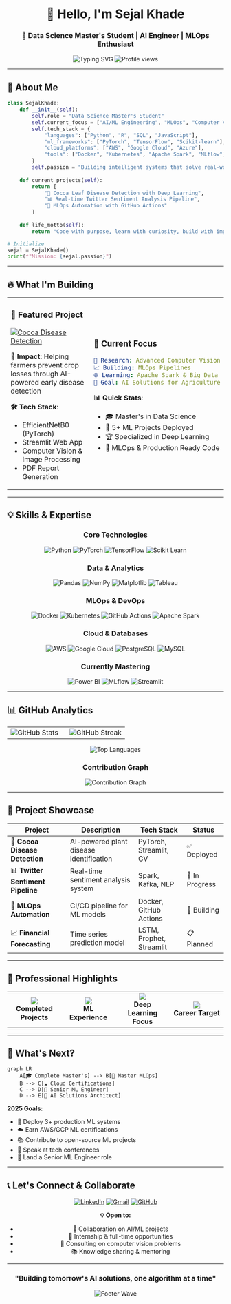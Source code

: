 <div align="center">

# 👋 Hello, I'm Sejal Khade

### 🚀 Data Science Master's Student | AI Engineer | MLOps Enthusiast

<img src="https://readme-typing-svg.demolab.com?font=Fira+Code&size=22&duration=3000&pause=1000&color=00D4FF&center=true&vCenter=true&width=600&lines=Transforming+Data+into+Intelligence;Building+AI+Solutions+that+Matter;Passionate+about+MLOps+%26+Deep+Learning;Always+Learning%2C+Always+Growing" alt="Typing SVG" />

<img src="https://komarev.com/ghpvc/?username=sejjj&color=00d4ff&style=for-the-badge&label=Profile+Views" alt="Profile views" />

</div>

---

## 🎯 **About Me**

```python
class SejalKhade:
    def __init__(self):
        self.role = "Data Science Master's Student"
        self.current_focus = ["AI/ML Engineering", "MLOps", "Computer Vision"]
        self.tech_stack = {
            "languages": ["Python", "R", "SQL", "JavaScript"],
            "ml_frameworks": ["PyTorch", "TensorFlow", "Scikit-learn"],
            "cloud_platforms": ["AWS", "Google Cloud", "Azure"],
            "tools": ["Docker", "Kubernetes", "Apache Spark", "MLflow"]
        }
        self.passion = "Building intelligent systems that solve real-world problems"
    
    def current_projects(self):
        return [
            "🌱 Cocoa Leaf Disease Detection with Deep Learning",
            "📊 Real-time Twitter Sentiment Analysis Pipeline",
            "🤖 MLOps Automation with GitHub Actions"
        ]
    
    def life_motto(self):
        return "Code with purpose, learn with curiosity, build with impact"

# Initialize
sejal = SejalKhade()
print(f"Mission: {sejal.passion}")
```

---

## 🔥 **What I'm Building**

<table>
<tr>
<td width="50%">

### 🌟 **Featured Project**
[![Cocoa Disease Detection](https://github-readme-stats.vercel.app/api/pin/?username=sejjj&repo=cocoa-leaf-disease-detection&theme=tokyonight&border_radius=10)](https://github.com/sejjj/cocoa-leaf-disease-detection)

**🎯 Impact**: Helping farmers prevent crop losses through AI-powered early disease detection

**🛠️ Tech Stack**: 
- EfficientNetB0 (PyTorch)
- Streamlit Web App
- Computer Vision & Image Processing
- PDF Report Generation

</td>
<td width="50%">

### 🚀 **Current Focus**
```yaml
🔬 Research: Advanced Computer Vision
📈 Building: MLOps Pipelines
🌐 Learning: Apache Spark & Big Data
🎯 Goal: AI Solutions for Agriculture
```

**📊 Quick Stats**:
- 🎓 Master's in Data Science
- 💼 5+ ML Projects Deployed
- 🏆 Specialized in Deep Learning
- 🔧 MLOps & Production Ready Code

</td>
</tr>
</table>

---

## 💡 **Skills & Expertise**

<div align="center">

### **Core Technologies**
![Python](https://img.shields.io/badge/Python-FFD43B?style=for-the-badge&logo=python&logoColor=blue)
![PyTorch](https://img.shields.io/badge/PyTorch-EE4C2C?style=for-the-badge&logo=pytorch&logoColor=white)
![TensorFlow](https://img.shields.io/badge/TensorFlow-FF6F00?style=for-the-badge&logo=tensorflow&logoColor=white)
![Scikit Learn](https://img.shields.io/badge/scikit_learn-F7931E?style=for-the-badge&logo=scikit-learn&logoColor=white)

### **Data & Analytics**
![Pandas](https://img.shields.io/badge/Pandas-2C2D72?style=for-the-badge&logo=pandas&logoColor=white)
![NumPy](https://img.shields.io/badge/Numpy-777BB4?style=for-the-badge&logo=numpy&logoColor=white)
![Matplotlib](https://img.shields.io/badge/Matplotlib-11557c?style=for-the-badge&logo=python&logoColor=white)
![Tableau](https://img.shields.io/badge/Tableau-E97627?style=for-the-badge&logo=Tableau&logoColor=white)

### **MLOps & DevOps**
![Docker](https://img.shields.io/badge/Docker-2CA5E0?style=for-the-badge&logo=docker&logoColor=white)
![Kubernetes](https://img.shields.io/badge/kubernetes-326ce5.svg?&style=for-the-badge&logo=kubernetes&logoColor=white)
![GitHub Actions](https://img.shields.io/badge/GitHub_Actions-2088FF?style=for-the-badge&logo=github-actions&logoColor=white)
![Apache Spark](https://img.shields.io/badge/Apache_Spark-FDEE21?style=for-the-badge&logo=apachespark&logoColor=black)

### **Cloud & Databases**
![AWS](https://img.shields.io/badge/Amazon_AWS-FF9900?style=for-the-badge&logo=amazonaws&logoColor=white)
![Google Cloud](https://img.shields.io/badge/Google_Cloud-4285F4?style=for-the-badge&logo=google-cloud&logoColor=white)
![PostgreSQL](https://img.shields.io/badge/PostgreSQL-316192?style=for-the-badge&logo=postgresql&logoColor=white)
![MySQL](https://img.shields.io/badge/MySQL-005C84?style=for-the-badge&logo=mysql&logoColor=white)

### **Currently Mastering**
![Power BI](https://img.shields.io/badge/PowerBI-F2C811?style=for-the-badge&logo=Power%20BI&logoColor=white)
![MLflow](https://img.shields.io/badge/mlflow-%23d9ead3.svg?style=for-the-badge&logo=mlflow&logoColor=blue)
![Streamlit](https://img.shields.io/badge/Streamlit-FF4B4B?style=for-the-badge&logo=Streamlit&logoColor=white)

</div>

---

## 📊 **GitHub Analytics**

<div align="center">
<table>
<tr>
<td width="50%">

<img src="https://github-readme-stats.vercel.app/api?username=sejjj&show_icons=true&theme=tokyonight&border_radius=10&count_private=true&include_all_commits=true" alt="GitHub Stats" />

</td>
<td width="50%">

<img src="https://github-readme-streak-stats.herokuapp.com/?user=sejjj&theme=tokyonight&border_radius=10" alt="GitHub Streak" />

</td>
</tr>
</table>

<img src="https://github-readme-stats.vercel.app/api/top-langs/?username=sejjj&layout=compact&theme=tokyonight&border_radius=10&langs_count=8" alt="Top Languages" />

### **Contribution Graph**
<img src="https://github-readme-activity-graph.vercel.app/graph?username=sejjj&theme=tokyo-night&bg_color=1a1b27&color=00d4ff&line=00d4ff&point=ffffff&area=true&hide_border=true" alt="Contribution Graph" />

</div>

---

## 🎯 **Project Showcase**

<div align="center">

| Project | Description | Tech Stack | Status |
|---------|-------------|------------|--------|
| 🌱 **Cocoa Disease Detection** | AI-powered plant disease identification | PyTorch, Streamlit, CV | ✅ Deployed |
| 📊 **Twitter Sentiment Pipeline** | Real-time sentiment analysis system | Spark, Kafka, NLP | 🚧 In Progress |
| 🤖 **MLOps Automation** | CI/CD pipeline for ML models | Docker, GitHub Actions | 🚧 Building |
| 📈 **Financial Forecasting** | Time series prediction model | LSTM, Prophet, Streamlit | 📋 Planned |

</div>

---

## 🌟 **Professional Highlights**

<div align="center">
<table>
<tr>
<td align="center" width="25%">
<img src="https://img.shields.io/badge/Projects-10+-00d4ff?style=for-the-badge&logo=github" /><br>
<strong>Completed Projects</strong>
</td>
<td align="center" width="25%">
<img src="https://img.shields.io/badge/Experience-2%2B%20Years-00d4ff?style=for-the-badge&logo=calendar" /><br>
<strong>ML Experience</strong>
</td>
<td align="center" width="25%">
<img src="https://img.shields.io/badge/Specialization-Computer%20Vision-00d4ff?style=for-the-badge&logo=eye" /><br>
<strong>Deep Learning Focus</strong>
</td>
<td align="center" width="25%">
<img src="https://img.shields.io/badge/Goal-MLOps%20Engineer-00d4ff?style=for-the-badge&logo=target" /><br>
<strong>Career Target</strong>
</td>
</tr>
</table>
</div>

---

## 🚀 **What's Next?**

```mermaid
graph LR
    A[🎓 Complete Master's] --> B[🔧 Master MLOps]
    B --> C[☁️ Cloud Certifications]
    C --> D[🚀 Senior ML Engineer]
    D --> E[🌟 AI Solutions Architect]
```

**2025 Goals:**
- 🎯 Deploy 3+ production ML systems
- ☁️ Earn AWS/GCP ML certifications  
- 📚 Contribute to open-source ML projects
- 🎤 Speak at tech conferences
- 💼 Land a Senior ML Engineer role

---

## 📞 **Let's Connect & Collaborate**

<div align="center">

[![LinkedIn](https://img.shields.io/badge/LinkedIn-Connect-0077B5?style=for-the-badge&logo=linkedin&logoColor=white)](https://linkedin.com/in/sejallk)
[![Gmail](https://img.shields.io/badge/Email-Let's%20Talk-D14836?style=for-the-badge&logo=gmail&logoColor=white)](mailto:sejalk300@gmail.com)
[![GitHub](https://img.shields.io/badge/GitHub-Follow-181717?style=for-the-badge&logo=github&logoColor=white)](https://github.com/sejjj)

**💡 Open to:**
- 🤝 Collaboration on AI/ML projects
- 💼 Internship & full-time opportunities  
- 🎯 Consulting on computer vision problems
- 📚 Knowledge sharing & mentoring

</div>

---

<div align="center">

### **"Building tomorrow's AI solutions, one algorithm at a time"** 

<img src="https://capsule-render.vercel.app/api?type=waving&color=00d4ff&height=100&section=footer" alt="Footer Wave" />

</div>
